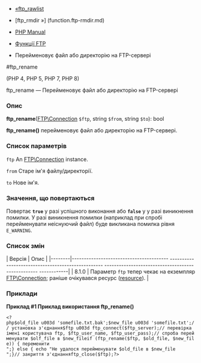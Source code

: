 - [«ftp_rawlist](function.ftp-rawlist.md)
- [ftp_rmdir »] (function.ftp-rmdir.md)

- [PHP Manual](index.md)
- [Функції FTP](ref.ftp.md)
- Перейменовує файл або директорію на FTP-сервері

#ftp_rename

(PHP 4, PHP 5, PHP 7, PHP 8)

ftp_rename — Перейменовує файл або директорію на FTP-сервері

### Опис

**ftp_rename**([FTP\Connection](class.ftp-connection.md) `$ftp`,
string `$from`, string `$to`): bool

**ftp_rename()** перейменовує файл або директорію на FTP-сервері.

### Список параметрів

`ftp`
An [FTP\Connection](class.ftp-connection.md) instance.

`from`
Старе ім'я файлу/директорії.

`to`
Нове ім'я.

### Значення, що повертаються

Повертає **`true`** у разі успішного виконання або **`false`** у
у разі виникнення помилки. У разі виникнення помилки (наприклад
при спробі перейменувати неіснуючий файл) буде викликана помилка
рівня `E_WARNING`.

### Список змін

| Версія | Опис |
|--------|---------------------------------------- -------------------------------------------------- -------------------------------------------------- ------------|
| 8.1.0 | Параметр `ftp` тепер чекає на екземпляр [FTP\Connection](class.ftp-connection.md); раніше очікувався ресурс ([resource](language.types.resource.md)). |

### Приклади

**Приклад #1 Приклад використання **ftp_rename()****

` <?php$old_file u003d 'somefile.txt.bak';$new_file u003d 'somefile.txt';// установка з'єднання$ftp u003d ftp_connect($ftp_server);// перевірка імені користувача ftp, $ftp_user_name, $ftp_user_pass);// спроба перейменувати $olf_file в $new_fileif (ftp_rename($ftp, $old_file, $new_file)) { переменити 
";} else { echo "Не удалося перейменувати $old_file в $new_file
";}// закриття з'єднанняftp_close($ftp);?> `
